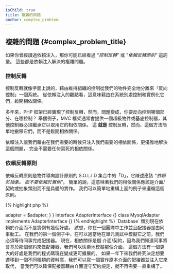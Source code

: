 ```yaml
---
isChild: true
title: 複雜的問題
anchor: complex_problem
---
```


## 複雜的問題 {#complex_problem_title}

如果你曾經讀過依賴注入，那你可能已經看過 *"控制反轉"* 或 *"依賴反轉原則"* 這詞彙。
這些都是依賴注入解決的複雜問題。

### 控制反轉

控制反轉就像字面上說的，藉由維持組織的控制從我們的物件完全地分離來「反向控制」一個系統。
從依賴注入的觀點看，這意味藉由在系統別處控制和實例化它們，鬆開相依關係。

多年來，PHP 框架已經實現了控制反轉，然而，問題變成，你要反向控制哪個部分、在哪控制？ 舉個例子，MVC 框架通常會提供一個超級物件或基底控制器，其他控制器必須繼承它以取用它的相依關係。 這 **就是** 控制反轉，然而，這個方法簡單地搬移它們，而不是鬆開相依關係。

依賴注入讓我們藉由在我們需要的時候只注入我們需要的相依關係，更優雅地解決這個問題，
完全不需要任何寫死的相依關係。

### 依賴反轉原則

依賴反轉原則是物件導向設計原則的 S.O.L.I.D 集合中的「D」，它陳述應該
*"依賴於抽象。 而不要依賴於實例"*。 簡單的說，這意味著我們的相依關係應該是介面/契約或抽象類別而不是具體的實作。 我們可以簡單地重構上面的例子來遵循這個原則。

{% highlight php %}
<?php
namespace Database;

class Database
{
    protected $adapter;

    public function __construct(AdapterInterface $adapter)
    {
        $this->adapter = $adapter;
    }
}

interface AdapterInterface {}

class MysqlAdapter implements AdapterInterface {}
{% endhighlight %}

`Database` 類別現在依賴於介面而不是實例有幾個好處。

試想，你在一個團隊中工作並且配接器是由同事動工。 在我們的第一個例子中，在可以適當地在單元測試中模擬它之前，我們必須等待同事完成配接器。 現在，相依關係是個
介面/契約，因為我們知道同事將會基於那個契約來做配接器，我們可以快樂地模擬那個介面。

這個方法有一個更大的好處是我們的程式碼現在變成更可擴展的。 如果一年下來我們終究決定想要遷移到一個不同種類的資料庫，我們可以寫一個實作原本介面的配接器並注入它來取代，
當我們可以確保配接器藉由介面遵守契約規定，就不再需要一直重構了。
